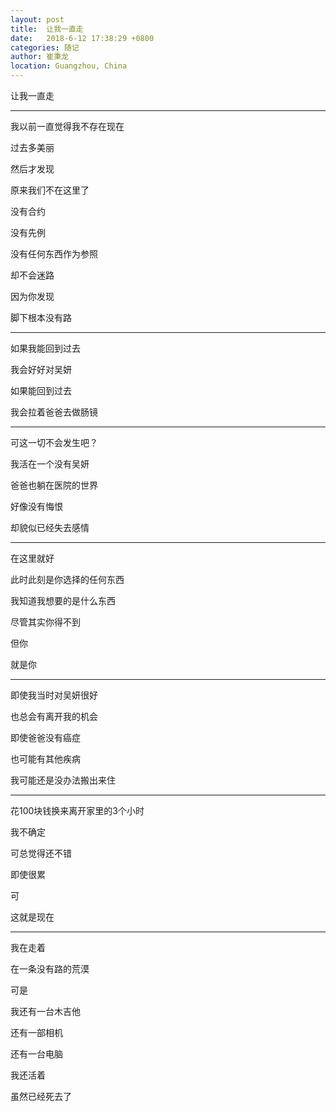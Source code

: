 ```yaml
---
layout: post
title:  让我一直走
date:   2018-6-12 17:38:29 +0800
categories: 随记
author: 崔秉龙
location: Guangzhou, China
---
```






让我一直走

---

我以前一直觉得我不存在现在

过去多美丽

然后才发现

原来我们不在这里了

没有合约

没有先例

没有任何东西作为参照

却不会迷路

因为你发现

脚下根本没有路

---

如果我能回到过去

我会好好对吴妍

如果能回到过去

我会拉着爸爸去做肠镜

---

可这一切不会发生吧？

我活在一个没有吴妍

爸爸也躺在医院的世界

好像没有悔恨

却貌似已经失去感情

---

在这里就好

此时此刻是你选择的任何东西

我知道我想要的是什么东西

尽管其实你得不到

但你

就是你

---

即使我当时对吴妍很好

也总会有离开我的机会

即使爸爸没有癌症

也可能有其他疾病

我可能还是没办法搬出来住

---

花100块钱换来离开家里的3个小时

我不确定

可总觉得还不错

即使很累

可

这就是现在

---

我在走着

在一条没有路的荒漠

可是

我还有一台木吉他

还有一部相机

还有一台电脑

我还活着

虽然已经死去了